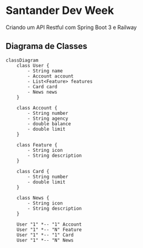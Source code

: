 # Santander Dev Week
Criando um API Restful com Spring Boot 3 e Railway

## Diagrama de Classes

```mermaid
classDiagram
    class User {
        - String name
        - Account account
        - List<Feature> features
        - Card card
        - News news
    }

    class Account {
        - String number
        - String agency
        - double balance
        - double limit
    }

    class Feature {
        - String icon
        - String description
    }

    class Card {
        - String number
        - double limit
    }

    class News {
        - String icon
        - String description
    }

    User "1" *-- "1" Account 
    User "1" *-- "N" Feature 
    User "1" *-- "1" Card
    User "1" *-- "N" News

```
